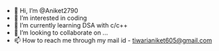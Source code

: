 - 👋 Hi, I’m @Aniket2790
- 👀 I’m interested in  coding
- 🌱 I’m currently learning DSA with c/c++
- 💞️ I’m looking to collaborate on ...
- 📫 How to reach me through my mail id - tiwarianiket605@gmail.com

<!---
Aniket2790/Aniket2790 is a ✨ special ✨ repository because its `README.md` (this file) appears on your GitHub profile.
You can click the Preview link to take a look at your changes.
--->
